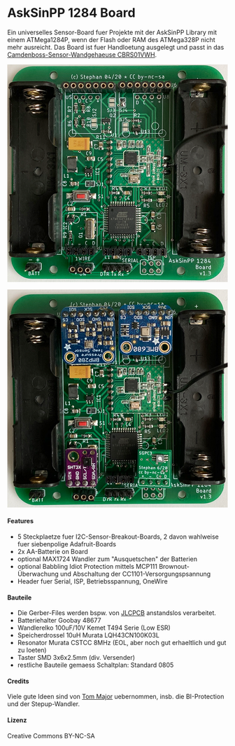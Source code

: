 # AskSinPP 1284 Board

Ein universelles Sensor-Board fuer Projekte mit der AskSinPP Library mit einem ATMega1284P, wenn der Flash oder RAM des ATMega328P nicht mehr ausreicht. Das Board ist fuer Handloetung ausgelegt und passt in das [Camdenboss-Sensor-Wandgehaeuse CBRS01VWH](https://www.camdenboss.com/camden-boss/cbrs01vwh-room-sensor-enclosure%2c-size-1%2c-vented%2c-white%2c-86x86x25.5mm/c-23/p-23038).

![vollstaendig bestueckt](Images/AskSinPP1284Board_bestueckt.png)

![mit vier Sensor-Boards](Images/AskSinPP1284Board_mitSensoren.png)


#### Features

- 5 Steckplaetze fuer I2C-Sensor-Breakout-Boards, 2 davon wahlweise fuer siebenpolige Adafruit-Boards
- 2x AA-Batterie on Board
- optional MAX1724 Wandler zum "Ausquetschen" der Batterien
- optional Babbling Idiot Protection mittels MCP111 Brownout-Überwachung und Abschaltung der CC1101-Versorgungspsannung
- Header fuer Serial, ISP, Betriebsspannung, OneWire


#### Bauteile

- Die Gerber-Files werden bspw. von [JLCPCB](https://jlcpcb.com/) anstandslos verarbeitet.
- Batteriehalter Goobay 48677
- Wandlerelko 100uF/10V Kemet T494 Serie (Low ESR)
- Speicherdrossel 10uH Murata LQH43CN100K03L
- Resonator Murata CSTCC 8MHz (EOL, aber noch gut erhaeltlich und gut zu loeten)
- Taster SMD 3x6x2.5mm (div. Versender)
- restliche Bauteile gemaess Schaltplan: Standard 0805


#### Credits

Viele gute Ideen sind von [Tom Major](https://github.com/TomMajor/SmartHome) uebernommen, insb. die BI-Protection und der Stepup-Wandler.


#### Lizenz

Creative Commons BY-NC-SA
